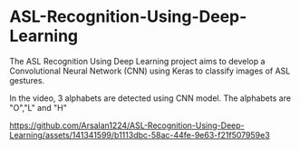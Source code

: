 # ASL-Recognition-Using-Deep-Learning
 The ASL Recognition Using Deep Learning project aims to develop a Convolutional Neural Network (CNN) using Keras to classify images of ASL gestures.

In the video, 3 alphabets are detected using CNN model. The alphabets are "O","L" and "H"

https://github.com/Arsalan1224/ASL-Recognition-Using-Deep-Learning/assets/141341599/b1113dbc-58ac-44fe-9e63-f21f507959e3

